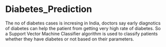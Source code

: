 # Diabetes_Prediction

The no of diabetes cases is incresing in India, doctors say early diagnotics of diabetes can help the patient from getting very high rate of
diabetes.
So a Support Vector Machine Classifier algorithm is used to classify patients whether they have diabetes or not based on their
parameters.
